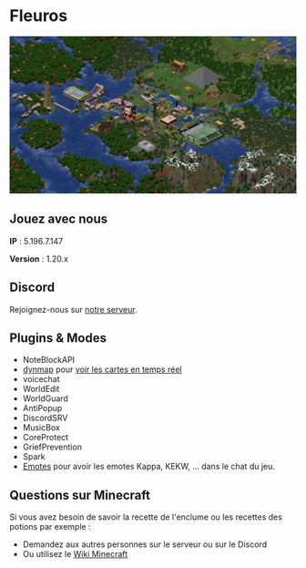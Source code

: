 # Fleuros
![Fleuros](https://github.com/Fleuros/Fleuros/blob/main/fleuros.png)
## Jouez avec nous
**IP** : 5.196.7.147

**Version** : 1.20.x
## Discord
Rejoignez-nous sur [notre serveur](https://discord.gg/tNp9nrd).
## Plugins & Modes
- NoteBlockAPI
- [dynmap](https://github.com/webbukkit/dynmap) pour [voir les cartes en temps réel](http://5.196.7.147:8123)
- voicechat
- WorldEdit
- WorldGuard
- AntiPopup
- DiscordSRV
- MusicBox
- CoreProtect
- GriefPrevention
- Spark
- [Emotes](https://github.com/felixstaude/Emotes) pour avoir les emotes Kappa, KEKW, ... dans le chat du jeu.
## Questions sur Minecraft
Si vous avez besoin de savoir la recette de l'enclume ou les recettes des potions par exemple :
- Demandez aux autres personnes sur le serveur ou sur le Discord
- Ou utilisez le [Wiki Minecraft](https://fr.minecraft.wiki)
